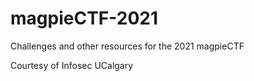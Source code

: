 # magpieCTF-2021
Challenges and other resources for the 2021 magpieCTF

Courtesy of Infosec UCalgary
